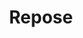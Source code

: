 ---
title: "Repose"

domain:
  grantedPower: |
    The Repose domain is similar to the Death domain, but is granted by good-aligned deities whose clerics are barred from casting evil spells.  grantedPower: |

    The character may use a death touch once per day. The death touch is a spell-like ability that is a death effect. The character must succeed at a melee touch attack against a living creature (using the rules for touch spells). When the character touches, roll {% die_roll 1 6 0 %} per his or her cleric level. If the total at least equals the creature's current hit points, it dies (no save).
  spells: |
    1. {% spell_link deathwatch %}
    1. {% spell_link gentle-repose %}
    1. {% spell_link speak-with-dead %}
    1. {% spell_link death-ward %}
    1. {% spell_link slay-living %}
    1. {% spell_link undeath-to-death %}
    1. {% spell_link destruction %}
    1. {% spell_link surelife %}
    1. {% spell_link wail-of-the-banshee %}
---